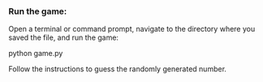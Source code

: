 ### Run the game:

Open a terminal or command prompt, navigate to the directory where you saved the file, and run the game:

python game.py

Follow the instructions to guess the randomly generated number.
